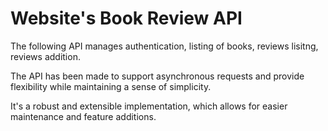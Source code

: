 # Website's Book Review API

The following API manages authentication, listing of books, reviews lisitng, reviews addition.

The API has been made to support asynchronous requests and provide flexibility while maintaining a sense of simplicity.

It's a robust and extensible implementation, which allows for easier maintenance and feature additions.
